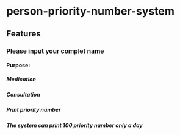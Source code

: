 # person-priority-number-system
## Features 
### Please input your complet name
#### Purpose:
#####    Medication 
#####    Consultation 
##### Print priority number
##### The system can print 100 priority number only a day
